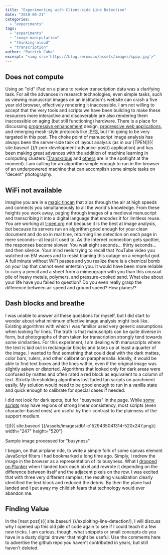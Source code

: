 ```yaml
---
title: "Experimenting with Client-side Line Detection"
date: "2018-06-21"
categories: 
  - "experiments"
tags: 
  - "experiments"
  - "image-manipulation"
  - "thinking-aloud"
  - "transcription"
author: "Patrick Cuba"
excerpt: "<img src='https://blog.rerum.io/assets/images/sppp.jpg'>"
---
```


## Does not compute

Using an "old" iPad on a plane to review transcription data was a clarifying task. For all the advances in research technologies, even simple tasks, such as viewing manuscript images on an institution's website can crash a five year old browser, effectively rendering it inaccessible. I am not willing to accept that the very tools and scripts we have been building to make these resources more interactive and discoverable are also rendering them inaccessible on aging (but still functioning) hardware. There is a place for discussing [progressive enhancement](https://en.wikipedia.org/wiki/Progressive_enhancement) design, [progressive web applications](https://en.wikipedia.org/wiki/Progressive_Web_Apps), and emerging mesh-style protocols like [IPFS](https://ipfs.io), but I'm going to be very targeted in this post. The choke point of manuscript image analysis has always been the server-side task of layout analysis (as in our [TPEN]({{ site.baseurl }}/t-pen-development-advance-post/) application) and has been making great advances with the addition of machine learning in computing clusters ([Transkribus](https://transkribus.eu/) and [others](https://amdigital.co.uk) are in the spotlight at the moment). I am calling for an algorithm simple enough to run in the browser of an underpowered machine that can accomplish some simple tasks on "decent" photography.

## WiFi not available

Imagine you are in a [magic tincan](https://youtu.be/q8LaT5Iiwo4?t=2m) that zips through the air at high speeds and connects you simultaneously to all the world's knowledge. From these heights you work away, paging through images of a medieval manuscript and transcribing it into a digital language that encodes it for limitless reuse. You are working at [t-pen.org](http://t-pen.org) not because it is the best at image analysis, but because its servers run an algorithm good enough for your clean document and do so in real time, returning line detection on each page in mere seconds—at least it used to. As the Internet connection gets spottier, the responses become slower. You wait eight seconds... thirty seconds... and then silence. Your mind reels trying to recall that YouTube video you watched on EM waves and to resist blaming this outage on a vengeful god. A full minute without WiFi passes and you realize there is a chemical bomb on your lap that cannot even entertain you. It would have been more reliable to carry a pencil and a sheet from a mimeograph with you than this unusual pile of heavy metals, polymers, and pressure-cooked sand. What else about your life have you failed to question? Do you even really grasp the difference between air speed and ground speed? How planes!?

## Dash blocks and breathe

I was unable to answer all these questions for myself, but I did start to wonder about what minimum effective image analysis might look like. Existing algorithms with which I was familiar used very generic assumptions when looking for lines. The truth is that manuscripts can be quite diverse in form, but photographs of them taken for transcription strongly tend towards some similarities. For this experiment, I am dealing with manuscripts where the text is laid out in rectangular blocks and takes up at least a quarter of the image. I wanted to find something that could deal with the dark mattes, color bars, rulers, and other calibration paraphernalia. Ideally, it would be able to find text boxes and the lines within, even if the original image was slightly askew or distorted. Algorithms that looked only for dark areas were confused by mattes and often rated a red block as equivalent to a column of text. Strictly thresholding algorithms lost faded tan scripts on parchment easily. My solution would need to be good enough to run in a vanilla state and quick enough to calibrate for special cases if needed.

I did not look for dark spots, but for "busyness" in the page. While [some scripts](https://en.wikipedia.org/wiki/Devanagari) may have regions of strong linear consistency, most scripts (even character-based ones) are useful by their contrast to the plainness of the support medium.

![]({{ site.baseurl }}/assets/images/db1-e1529435041314-520x247.png){: width="247" height="520"} <figcaption>Sample image processed for "busyness"</figcaption>

I began, on that airplane ride, to write a simple fork of some canvas element JavaScript filters I had bookmarked a long time ago. Simply, I redrew the image in the browser as a representation of its busyness. What I [dropped on Plunker](http://embed.plnkr.co/BYDuwd/) when I landed took each pixel and rewrote it depending on the difference between itself and the adjacent pixels on the row. I was excited that with three very different samples, the resulting visualization clearly identified the text block and reduced the debris. By then the plane had landed and I put away my childish fears that technology would ever abandon me.

## Finding Value

In the [next post]({{ site.baseurl }}/exploiting-line-detection/), I will discuss why I opened up this old pile of code again to see if I could teach it a few new tricks. I am curious, though, what snippets or small concepts do you have in a dusty digital drawer that might be useful. Use the comments here to advertise the github repo you haven't contributed in years, but still haven't deleted.
